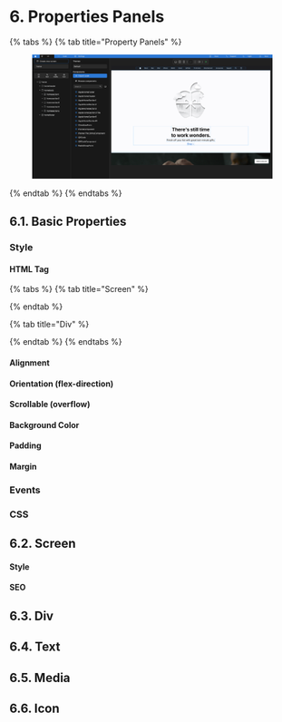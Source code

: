 # 6. Properties Panels

{% tabs %}
{% tab title="Property Panels" %}
<figure><img src="../../../../.gitbook/assets/Agua_Apple_Demo.png" alt=""><figcaption></figcaption></figure>
{% endtab %}
{% endtabs %}



## 6.1. Basic Properties

### Style

#### HTML Tag



{% tabs %}
{% tab title="Screen" %}

{% endtab %}

{% tab title="Div" %}

{% endtab %}
{% endtabs %}

#### Alignment

#### Orientation (flex-direction)

#### Scrollable (overflow)

#### Background Color

#### Padding

#### Margin

### Events

### CSS

## 6.2. Screen

#### Style

#### SEO

## 6.3. Div



## 6.4. Text



## 6.5. Media



## 6.6. Icon

